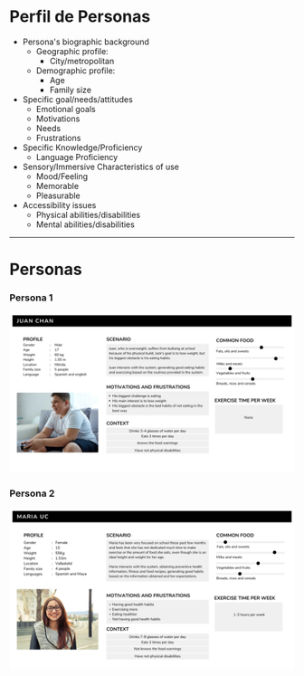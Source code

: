 # Perfil de Personas

* Persona's biographic background
    * Geographic profile:
        * City/metropolitan
    * Demographic profile:
        * Age
        * Family size
* Specific goal/needs/attitudes
    * Emotional goals
    * Motivations
    * Needs
    * Frustrations
* Specific Knowledge/Proficiency
    * Language Proficiency
* Sensory/Immersive Characteristics of use
    * Mood/Feeling
    * Memorable
    * Pleasurable
* Accessibility issues
    * Physical abilities/disabilities 
    * Mental abilities/disabilities 

---

# Personas
### Persona 1
<img src="../../imgs/persona1.png">

### Persona 2
<img src="../../imgs/persona2.png">